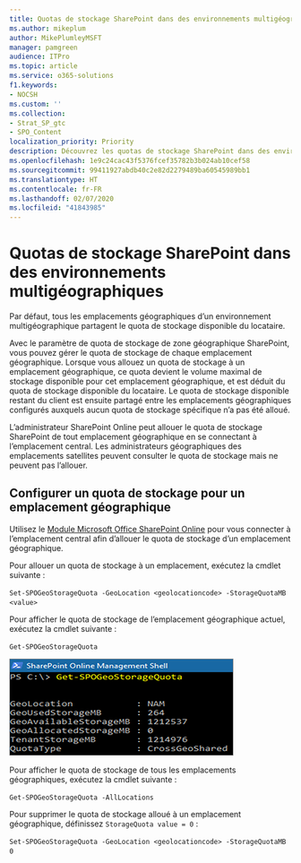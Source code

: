 ```yaml
---
title: Quotas de stockage SharePoint dans des environnements multigéographiques
ms.author: mikeplum
author: MikePlumleyMSFT
manager: pamgreen
audience: ITPro
ms.topic: article
ms.service: o365-solutions
f1.keywords:
- NOCSH
ms.custom: ''
ms.collection:
- Strat_SP_gtc
- SPO_Content
localization_priority: Priority
description: Découvrez les quotas de stockage SharePoint dans des environnements multigéographiques.
ms.openlocfilehash: 1e9c24cac43f5376fcef35782b3b024ab10cef58
ms.sourcegitcommit: 99411927abdb40c2e82d2279489ba60545989bb1
ms.translationtype: HT
ms.contentlocale: fr-FR
ms.lasthandoff: 02/07/2020
ms.locfileid: "41843985"
---
```

# <a name="sharepoint-storage-quotas-in-multi-geo-environments"></a>Quotas de stockage SharePoint dans des environnements multigéographiques

Par défaut, tous les emplacements géographiques d’un environnement multigéographique partagent le quota de stockage disponible du locataire.

Avec le paramètre de quota de stockage de zone géographique SharePoint, vous pouvez gérer le quota de stockage de chaque emplacement géographique. Lorsque vous allouez un quota de stockage à un emplacement géographique, ce quota devient le volume maximal de stockage disponible pour cet emplacement géographique, et est déduit du quota de stockage disponible du locataire. Le quota de stockage disponible restant du client est ensuite partagé entre les emplacements géographiques configurés auxquels aucun quota de stockage spécifique n’a pas été alloué.

L’administrateur SharePoint Online peut allouer le quota de stockage SharePoint de tout emplacement géographique en se connectant à l’emplacement central. Les administrateurs géographiques des emplacements satellites peuvent consulter le quota de stockage mais ne peuvent pas l’allouer.

## <a name="configure-a-storage-quota-for-a-geo-location"></a>Configurer un quota de stockage pour un emplacement géographique

Utilisez le [Module Microsoft Office SharePoint Online](https://www.microsoft.com/download/details.aspx?id=35588 ) pour vous connecter à l’emplacement central afin d’allouer le quota de stockage d’un emplacement géographique. 

Pour allouer un quota de stockage à un emplacement, exécutez la cmdlet suivante :

`Set-SPOGeoStorageQuota -GeoLocation <geolocationcode> -StorageQuotaMB <value>`

Pour afficher le quota de stockage de l’emplacement géographique actuel, exécutez la cmdlet suivante :

`Get-SPOGeoStorageQuota`

![Capture d’écran d’une fenêtre de PowerShell affichant la cmdlet Get-SPOGeoStorageQuota](media/multi-geo-storage-quota.png)

Pour afficher le quota de stockage de tous les emplacements géographiques, exécutez la cmdlet suivante :

`Get-SPOGeoStorageQuota -AllLocations`

Pour supprimer le quota de stockage alloué à un emplacement géographique, définissez `StorageQuota value = 0` :

`Set-SPOGeoStorageQuota -GeoLocation <geolocationcode> -StorageQuotaMB 0`
